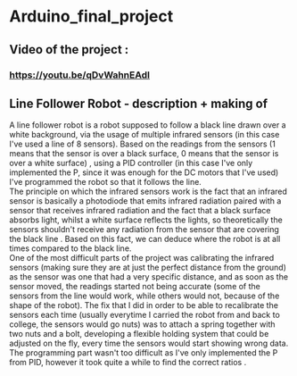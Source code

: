 # Arduino_final_project
## Video of the project :
### https://youtu.be/qDvWahnEAdI

## Line Follower Robot - description + making of
   A line follower robot is a robot supposed to follow a black line drawn over a white background, via the usage of multiple infrared sensors (in this case I've used a line of 8 sensors). Based on the readings from the sensors (1 means that the sensor is over a black surface, 0 means that the sensor is over a white surface) , using a PID controller (in this case I've only implemented the P, since it was enough for the DC motors that I've used) I've programmed the robot so that it follows the line.<br>
   The principle on which the infrared sensors work is the fact that an infrared sensor is basically a photodiode that emits infrared radiation paired with a sensor that receives infrared radiation and the fact that a black surface absorbs light, whilst a white surface reflects the lights, so theoretically the sensors shouldn't receive any radiation from the sensor that are covering the black line . Based on this fact, we can deduce where the robot is at all times compared to the black line.<br>
   One of the most difficult parts of the project was calibrating the infrared sensors (making sure they are at just the perfect distance from the ground) as the sensor was one that had a very specific distance, and as soon as the sensor moved, the readings started not being accurate (some of the sensors from the line would work, while others would not, because of the shape of the robot). The fix that I did in order to be able to recalibrate the sensors each time (usually everytime I carried the robot from and back to college, the sensors would go nuts) was to attach a spring together with two nuts and a bolt, developing a flexible holding system that could be adjusted on the fly, every time the sensors would start showing wrong data.<br>
   The programming part wasn't too difficult as I've only implemented the P from PID, however it took quite a while to find the correct ratios .
